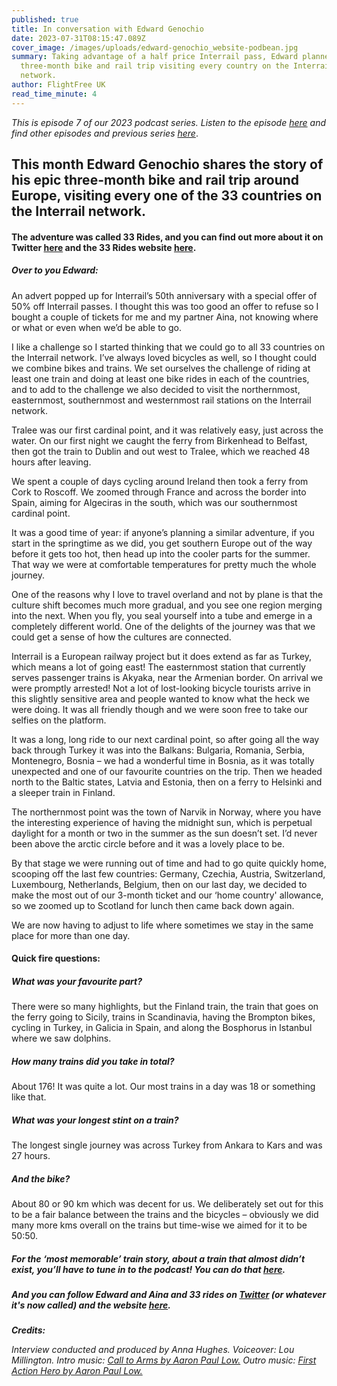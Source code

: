 ```yaml
---
published: true
title: In conversation with Edward Genochio
date: 2023-07-31T08:15:47.089Z
cover_image: /images/uploads/edward-genochio_website-podbean.jpg
summary: Taking advantage of a half price Interrail pass, Edward planned an epic
  three-month bike and rail trip visiting every country on the Interrail
  network.
author: FlightFree UK
read_time_minute: 4
---
```

*This is episode 7 of our 2023 podcast series. Listen to the episode [here](https://flightfreeuk.podbean.com/e/in-conversation-with-edward-genochio/) and find other episodes and previous series [here](https://flightfree.co.uk/podcast/)*.

## This month Edward Genochio shares the story of his epic three-month bike and rail trip around Europe, visiting every one of the 33 countries on the Interrail network.

#### The adventure was called 33 Rides, and you can find out more about it on Twitter [here](https://twitter.com/33rides) and the 33 Rides website [here](https://www.33rides.com/). 

##### O﻿ver to you Edward: 

An advert popped up for Interrail’s 50th anniversary with a special offer of 50% off Interrail passes. I thought this was too good an offer to refuse so I bought a couple of tickets for me and my partner Aina, not knowing where or what or even when we’d be able to go. 

I like a challenge so I started thinking that we could go to all 33 countries on the Interrail network. I’ve always loved bicycles as well, so I thought could we combine bikes and trains. We set ourselves the challenge of riding at least one train and doing at least one bike rides in each of the countries, and to add to the challenge we also decided to visit the northernmost, easternmost, southernmost and westernmost rail stations on the Interrail network.

Tralee was our first cardinal point, and it was relatively easy, just across the water. On our first night we caught the ferry from Birkenhead to Belfast, then got the train to Dublin and out west to Tralee, which we reached 48 hours after leaving. 

We spent a couple of days cycling around Ireland then took a ferry from Cork to Roscoff. We zoomed through France and across the border into Spain, aiming for Algeciras in the south, which was our southernmost cardinal point.

It was a good time of year: if anyone’s planning a similar adventure, if you start in the springtime as we did, you get southern Europe out of the way before it gets too hot, then head up into the cooler parts for the summer. That way we were at comfortable temperatures for pretty much the whole journey.

One of the reasons why I love to travel overland and not by plane is that the culture shift becomes much more gradual, and you see one region merging into the next. When you fly, you seal yourself into a tube and emerge in a completely different world. One of the delights of the journey was that we could get a sense of how the cultures are connected. 

Interrail is a European railway project but it does extend as far as Turkey, which means a lot of going east! The easternmost station that currently serves passenger trains is Akyaka, near the Armenian border. On arrival we were promptly arrested! Not a lot of lost-looking bicycle tourists arrive in this slightly sensitive area and people wanted to know what the heck we were doing. It was all friendly though and we were soon free to take our selfies on the platform.

It was a long, long ride to our next cardinal point, so after going all the way back through Turkey it was into the Balkans: Bulgaria, Romania, Serbia, Montenegro, Bosnia – we had a wonderful time in Bosnia, as it was totally unexpected and one of our favourite countries on the trip. Then we headed north to the Baltic states, Latvia and Estonia, then on a ferry to Helsinki and a sleeper train in Finland.

The northernmost point was the town of Narvik in Norway, where you have the interesting experience of having the midnight sun, which is perpetual daylight for a month or two in the summer as the sun doesn’t set. I’d never been above the arctic circle before and it was a lovely place to be. 

By that stage we were running out of time and had to go quite quickly home, scooping off the last few countries: Germany, Czechia, Austria, Switzerland, Luxembourg, Netherlands, Belgium, then on our last day, we decided to make the most out of our 3-month ticket and our ‘home country' allowance, so we zoomed up to Scotland for lunch then came back down again.

We are now having to adjust to life where sometimes we stay in the same place for more than one day.

#### Quick fire questions:

##### What was your favourite part?

There were so many highlights, but the Finland train, the train that goes on the ferry going to Sicily, trains in Scandinavia, having the Brompton bikes, cycling in Turkey, in Galicia in Spain, and along the Bosphorus in Istanbul where we saw dolphins. 

##### How many trains did you take in total?

About 176! It was quite a lot. Our most trains in a day was 18 or something like that.

##### What was your longest stint on a train?

The longest single journey was across Turkey from Ankara to Kars and was 27 hours. 

##### And the bike?

About 80 or 90 km which was decent for us. We deliberately set out for this to be a fair balance between the trains and the bicycles – obviously we did many more kms overall on the trains but time-wise we aimed for it to be 50:50.

##### *For the ‘most memorable’ train story, about a train that almost didn’t exist, you’ll have to tune in to the podcast! You can do that [here](https://flightfreeuk.podbean.com/e/in-conversation-with-edward-genochio/).*

##### *And you can follow Edward and Aina and 33 rides on [Twitter](https://twitter.com/33rides) (or whatever it's now called) and the website [here](https://www.33rides.com/).* 

***Credits:***

*Interview conducted and produced by Anna Hughes. Voiceover: Lou Millington. Intro music:* [](https://uppbeat.io/t/dan-barton/the-executive-lounge)*[Call to Arms by Aaron Paul Low.](https://uppbeat.io/t/aaron-paul-low/call-to-arms) Outro music: [First Action Hero by Aaron Paul Low.](https://uppbeat.io/t/aaron-paul-low/first-action-hero)*